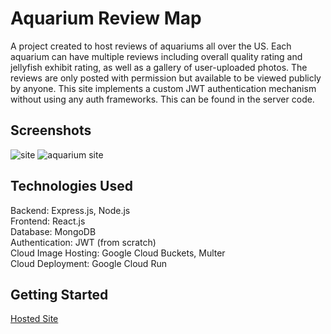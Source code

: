 # Aquarium Review Map
A project created to host reviews of aquariums all over the US. Each aquarium can have multiple reviews including overall quality rating and jellyfish exhibit rating, as well as a gallery of user-uploaded photos. The reviews are only posted with permission but available to be viewed publicly by anyone. This site implements a custom JWT authentication mechanism without using any auth frameworks. This can be found in the server code.

## Screenshots
![site](https://github.com/ambornstein/JellyfishMap/assets/22874704/be314a4a-7a92-4b5c-9d52-9787bb21c4eb)
![aquarium site](https://github.com/ambornstein/JellyfishMap/assets/22874704/38731270-3736-435c-a246-ab74f2e00206)

## Technologies Used
Backend: Express.js, Node.js  
Frontend: React.js  
Database: MongoDB  
Authentication: JWT (from scratch)  
Cloud Image Hosting: Google Cloud Buckets, Multer  
Cloud Deployment: Google Cloud Run  

## Getting Started
[Hosted Site](https://thc-aquariumratings.com/)
